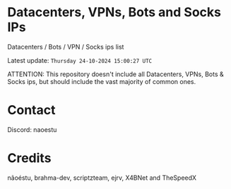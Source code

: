 # Datacenters, VPNs, Bots and Socks IPs
 
Datacenters / Bots / VPN / Socks ips list

Latest update: `Thursday 24-10-2024 15:00:27 UTC` 

ATTENTION: This repository doesn't include all Datacenters, VPNs, Bots & Socks ips, 
but should include the vast majority of common ones.

# Contact
Discord: naoestu

# Credits
nãoéstu, brahma-dev, scriptzteam, ejrv, X4BNet and TheSpeedX
